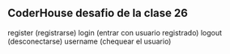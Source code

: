 ## CoderHouse desafio de la clase 26

register (registrarse)
login (entrar con usuario registrado)
logout (desconectarse)
username (chequear el usuario)

